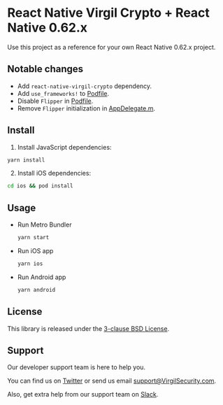 # React Native Virgil Crypto + React Native 0.62.x
Use this project as a reference for your own React Native 0.62.x project.

## Notable changes
- Add `react-native-virgil-crypto` dependency.
- Add `use_frameworks!` to [Podfile](ios/Podfile).
- Disable `Flipper` in [Podfile](ios/Podfile).
- Remove `Flipper` initialization in [AppDelegate.m](ios/Example62/AppDelegate.m).

## Install
1. Install JavaScript dependencies:
  ```sh
  yarn install
  ```
2. Install iOS dependencies:
  ```sh
  cd ios && pod install
  ```

## Usage
- Run Metro Bundler
  ```sh
  yarn start
  ```
- Run iOS app
  ```sh
  yarn ios
  ```
- Run Android app
  ```sh
  yarn android
  ```

## License
This library is released under the [3-clause BSD License](LICENSE).

## Support
Our developer support team is here to help you.

You can find us on [Twitter](https://twitter.com/VirgilSecurity) or send us email support@VirgilSecurity.com.

Also, get extra help from our support team on [Slack](https://virgilsecurity.com/join-community).
